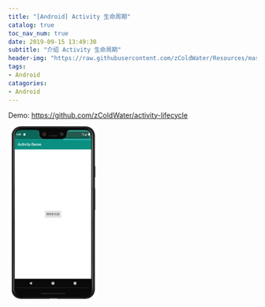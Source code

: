 ```yaml
---
title: "[Android] Activity 生命周期"
catalog: true
toc_nav_num: true
date: 2019-09-15 13:49:30
subtitle: "介绍 Activity 生命周期"
header-img: "https://raw.githubusercontent.com/zColdWater/Resources/master/Images/computer-1245714.jpg"
tags:
- Android
catagories:
- Android
---
```


Demo: https://github.com/zColdWater/activity-lifecycle   

<img src="https://raw.githubusercontent.com/zColdWater/Resources/master/Images/activitylifecycle1.png" height="350" />

